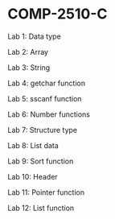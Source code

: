 # COMP-2510-C


Lab 1:
Data type

Lab 2:
Array

Lab 3:
String

Lab 4:
getchar function

Lab 5:
sscanf function

Lab 6:
Number functions

Lab 7:
Structure type

Lab 8:
List data

Lab 9:
Sort function

Lab 10:
Header

Lab 11:
Pointer function

Lab 12:
List function